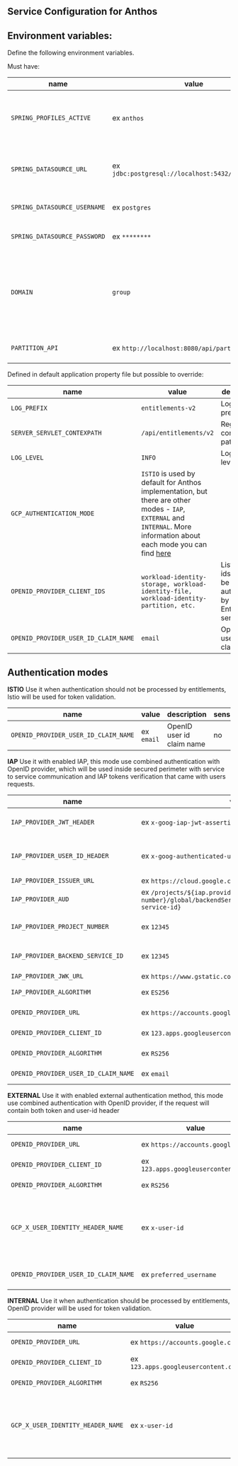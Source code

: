## Service Configuration for Anthos

## Environment variables:

Define the following environment variables.

Must have:

| name | value | description | sensitive? | source |
| ---  | ---   | ---         | ---        | ---    |
| `SPRING_PROFILES_ACTIVE` | ex `anthos` | Spring profile that activate default configuration for GCP environment | false | - |
| `SPRING_DATASOURCE_URL` | ex `jdbc:postgresql://localhost:5432/entitlements` | The JDBC-valid connection string for database | yes | https://console.cloud.google.com/ |
| `SPRING_DATASOURCE_USERNAME` | ex `postgres` | The username of database user | yes | - | 
| `SPRING_DATASOURCE_PASSWORD` | ex `********` | The password of database user | yes | - |
| `DOMAIN` | `group` | The name of the domain groups are created for. The default (and recommended for `jdbc`) value is `group` | no | - |
| `PARTITION_API` | ex `http://localhost:8080/api/partition/v1` | Partition service endpoint | no | - |

Defined in default application property file but possible to override:

| name | value | description | sensitive? | source |
| --- | --- | --- | --- | --- |
| `LOG_PREFIX` | `entitlements-v2` | Logging prefix | no | - |
| `SERVER_SERVLET_CONTEXPATH` | `/api/entitlements/v2` | Register context path | no | - |
| `LOG_LEVEL` | `INFO` | Logging level | no | - |
| `GCP_AUTHENTICATION_MODE` | `ISTIO` is used by default for Anthos implementation, but there are other modes - `IAP`, `EXTERNAL` and `INTERNAL`. More information about each mode you can find [here](#authentication-modes) |  | no | - |
| `OPENID_PROVIDER_CLIENT_IDS` | `workload-identity-storage, workload-identity-file, workload-identity-partition, etc.`| List of client ids that can be authorized by Entitlements service | no | - |
| `OPENID_PROVIDER_USER_ID_CLAIM_NAME` | `email` | OpenID user id claim name | no | - |

## Authentication modes

**ISTIO** Use it when authentication should not be processed by entitlements, Istio will be used for token validation.

| name | value | description | sensitive? | source |
| ---  | ---   | ---         | ---        | ---    |
| `OPENID_PROVIDER_USER_ID_CLAIM_NAME` | ex `email` | OpenID user id claim name | no | - |

**IAP** Use it with enabled IAP, this mode use combined authentication with OpenID provider, which will be used inside secured perimeter with service to service communication and IAP tokens verification that came with users requests.

| name | value | description | sensitive? | source |
| ---  | ---   | ---         | ---        | ---    |
| `IAP_PROVIDER_JWT_HEADER` | ex `x-goog-iap-jwt-assertion` | Header that will contain IAP token | no | - |
| `IAP_PROVIDER_USER_ID_HEADER` | ex `x-goog-authenticated-user-email` | Header that will contain user email added by IAP | no | - |
| `IAP_PROVIDER_ISSUER_URL` | ex `https://cloud.google.com/iap` | IAP issuer url | no | - |
| `IAP_PROVIDER_AUD` | ex `/projects/${iap.provider.project-number}/global/backendServices/${iap.provider.backend-service-id}` | IAP client id(audiences) | no | - |
| `IAP_PROVIDER_PROJECT_NUMBER` | ex `12345` | Google project number | no | - |
| `IAP_PROVIDER_BACKEND_SERVICE_ID` | ex `12345` | Google backend service id | no | - |
| `IAP_PROVIDER_JWK_URL` | ex `https://www.gstatic.com/iap/verify/public_key-jwk` | IAP jwk url | no | - |
| `IAP_PROVIDER_ALGORITHM` | ex `ES256` | IAP token algorithm | no | - |
| `OPENID_PROVIDER_URL` | ex `https://accounts.google.com` | OpenID provider | no | - |
| `OPENID_PROVIDER_CLIENT_ID` | ex `123.apps.googleusercontent.com` | OpenID client id | no | - |
| `OPENID_PROVIDER_ALGORITHM` | ex `RS256` | OpenID token algorithm | no | - |
| `OPENID_PROVIDER_USER_ID_CLAIM_NAME` | ex `email` | OpenID user id claim name | no | - |

**EXTERNAL**  Use it with enabled external authentication method, this mode use combined authentication with OpenID provider, if the request will contain both token and user-id header

| name | value | description | sensitive? | source |
| ---  | ---   | ---         | ---        | ---    |
| `OPENID_PROVIDER_URL` | ex `https://accounts.google.com` | OpenID provider | no | - |
| `OPENID_PROVIDER_CLIENT_ID` | ex `123.apps.googleusercontent.com` | OpenID client id | no | - |
| `OPENID_PROVIDER_ALGORITHM` | ex `RS256` | OpenID token algorithm | no | - |
| `GCP_X_USER_IDENTITY_HEADER_NAME` | ex `x-user-id` | The name of the header in which the "id of the authenticated user" is passed | no | - |
| `OPENID_PROVIDER_USER_ID_CLAIM_NAME` | ex `preferred_username` | OpenID user id claim name | no | - |

**INTERNAL** Use it when authentication should be processed by entitlements, OpenID provider will be used for token validation.

| name | value | description | sensitive? | source |
| ---  | ---   | ---         | ---        | ---    |
| `OPENID_PROVIDER_URL` | ex `https://accounts.google.com` | OpenID provider | no | - |
| `OPENID_PROVIDER_CLIENT_ID` | ex `123.apps.googleusercontent.com` | OpenID client id | no | - |
| `OPENID_PROVIDER_ALGORITHM` | ex `RS256` | OpenID token algorithm | no | - |
| `GCP_X_USER_IDENTITY_HEADER_NAME` | ex `x-user-id` | The name of the header in which the "id of the authenticated user" is passed | no | - |